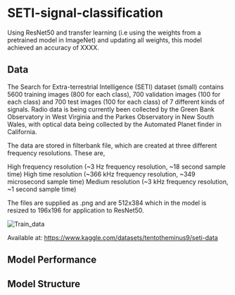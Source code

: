 # SETI-signal-classification

Using ResNet50 and transfer learning (i.e using the weights from a pretrained model in ImageNet) and updating all weights, this model achieved an accuracy of XXXX. 

## Data

The Search for Extra-terrestrial Intelligence (SETI) dataset (small) contains 5600 training images (800 for each class), 700 validation images (100 for each class) and 700 test images (100 for each class) of 7 different kinds of signals. Radio data is being currently been collected by the Green Bank Observatory in West Virginia and the Parkes Observatory in New South Wales, with optical data being collected by the Automated Planet finder in California.

The data are stored in filterbank file, which are created at three different frequency resolutions. These are,

High frequency resolution (~3 Hz frequency resolution, ~18 second sample time)
High time resolution (~366 kHz frequency resolution, ~349 microsecond sample time)
Medium resolution (~3 kHz frequency resolution, ~1 second sample time)

The files are supplied as .png and are 512x384 which in the model is resized to 196x196 for application to ResNet50.

![Train_data](https://user-images.githubusercontent.com/49917684/161129509-b188e3a8-1f21-48b1-a5eb-2cdac2f18229.png)

Available at: https://www.kaggle.com/datasets/tentotheminus9/seti-data

## Model Performance



## Model Structure
